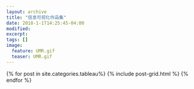 ```yaml
---
layout: archive
title: "信息可视化作品集"
date: 2018-1-1T14:25:45-04:00
modified:
excerpt: 
tags: []
image: 
  feature: UMR.gif
  teaser: UMR.gif
---
```



<div class="tiles">
{% for post in site.categories.tableau%} {% include post-grid.html %} {% endfor %}
</div>